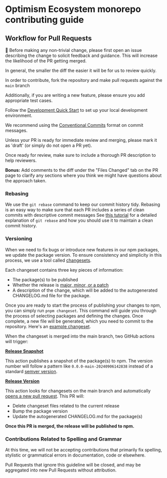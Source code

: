 # Optimism Ecosystem monorepo contributing guide

## Workflow for Pull Requests

🚨 Before making any non-trivial change, please first open an issue describing the change to solicit feedback and guidance. This will increase the likelihood of the PR getting merged.

In general, the smaller the diff the easier it will be for us to review quickly.

In order to contribute, fork the repository and make pull requests against the `main` branch

Additionally, if you are writing a new feature, please ensure you add appropriate test cases.

Follow the [Development Quick Start](https://github.com/ethereum-optimism/ecosystem?tab=readme-ov-file#development-quick-start) to set up your local development environment.

We recommend using the [Conventional Commits](https://www.conventionalcommits.org/en/v1.0.0/) format on commit messages.

Unless your PR is ready for immediate review and merging, please mark it as 'draft' (or simply do not open a PR yet).

Once ready for review, make sure to include a thorough PR description to help reviewers.

**Bonus:** Add comments to the diff under the "Files Changed" tab on the PR page to clarify any sections where you think we might have questions about the approach taken.

### Rebasing

We use the `git rebase` command to keep our commit history tidy.
Rebasing is an easy way to make sure that each PR includes a series of clean commits with descriptive commit messages
See [this tutorial](https://docs.gitlab.com/ee/topics/git/git_rebase.html) for a detailed explanation of `git rebase` and how you should use it to maintain a clean commit history.

### Versioning

When we need to fix bugs or introduce new features in our npm packages, we update the package version. To ensure consistency and simplicity in this process, we use a tool called [changesets](https://github.com/changesets/changesets).

Each changeset contains three key pieces of information:

- The package(s) to be published
- Whether the release is [major, minor, or a patch](https://semver.org/)
- A description of the change, which will be added to the autogenerated CHANGELOG.md file for the package.

Once you are ready to start the process of publishing your changes to npm, you can simply run `pnpm changeset`. This command will guide you through the process of selecting packages and defining the changes. Once complete, a new file will be generated, which you need to commit to the repository. Here's an [example changeset](https://github.com/ethereum-optimism/ecosystem/blob/500f8ec30fbeda4bd675457f68e3f877f2533a03/.changeset/purple-rocks-destroy.md?plain=1).

When the changeset is merged into the main branch, two GitHub actions will trigger:

**[Release Snapshot](https://github.com/ethereum-optimism/ecosystem/blob/main/.github/workflows/release-snapshot.yml)**

This action publishes a snapshot of the package(s) to npm. The version number will follow a pattern like `0.0.0-main-20240906142838` instead of a standard [semver version](https://semver.org/).

**[Release Version](https://github.com/ethereum-optimism/ecosystem/blob/main/.github/workflows/release.yml)**

This action looks for changesets on the main branch and automatically [opens a new pull request](https://github.com/ethereum-optimism/ecosystem/pull/462). This PR will:

- Delete changeset files related to the current release
- Bump the package version
- Update the autogenerated CHANGELOG.md for the package(s)

**Once this PR is merged, the release will be published to npm.**

### Contributions Related to Spelling and Grammar

At this time, we will not be accepting contributions that primarily fix
spelling, stylistic or grammatical errors in documentation, code or elsewhere.

Pull Requests that ignore this guideline will be closed,
and may be aggregated into new Pull Requests without attribution.
